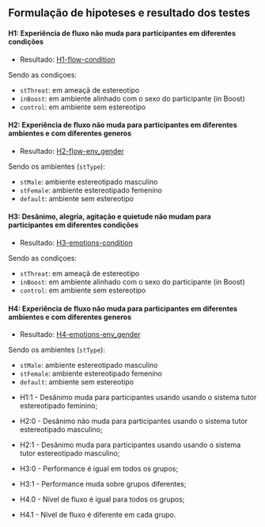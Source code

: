 
## Formulação de hipoteses e resultado dos testes

#### H1: Experiência de fluxo não muda para participantes em diferentes condições

- Resultado: [H1-flow-condition](/Results/H1-flow-condition/results/ancova.md)

Sendo as condiçoes: 
 - `stThreat`: em ameaçã de estereotipo
 - `inBoost`: em ambiente alinhado com o sexo do participante (in Boost)
 - `control`: em ambiente sem estereotipo


#### H2: Experiência de fluxo não muda para participantes em diferentes ambientes e com diferentes generos

- Resultado: [H2-flow-env_gender](/Results/H2-flow-env_gender/results/ancova.md)

Sendo os ambientes (`stType`): 
 - `stMale`: ambiente estereotipado masculino
 - `stFemale`: ambiente estereotipado femenino
 - `default`: ambiente sem estereotipo


#### H3: Desânimo, alegria, agitação e quietude não mudam para participantes em diferentes condições

- Resultado: [H3-emotions-condition](/Results/H3-emotions-condition/results/anova.md)

Sendo as condiçoes: 
 - `stThreat`: em ameaçã de estereotipo
 - `inBoost`: em ambiente alinhado com o sexo do participante (in Boost)
 - `control`: em ambiente sem estereotipo


#### H4: Experiência de fluxo não muda para participantes em diferentes ambientes e com diferentes generos

- Resultado: [H4-emotions-env_gender](/Results/H4-emotions-env_gender/results/anova.md)

Sendo os ambientes (`stType`): 
 - `stMale`: ambiente estereotipado masculino
 - `stFemale`: ambiente estereotipado femenino
 - `default`: ambiente sem estereotipo






* H1:1 - Desânimo muda para participantes usando usando o sistema tutor estereotipado feminino;

* H2:0 - Desânimo não muda para participantes usando o sistema tutor estereotipado masculino;

* H2:1 - Desânimo muda para participantes usando usando o sistema tutor estereotipado masculino;

* H3:0 - Performance é igual em todos os grupos;

* H3:1 - Performance muda sobre grupos diferentes;

* H4.0 - Nível de fluxo é igual para todos os grupos;

* H4.1 - Nível de fluxo é diferente em cada grupo.

